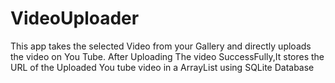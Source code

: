 # VideoUploader
This app takes the selected Video from your Gallery and directly uploads the video on You Tube.
After Uploading The video SuccessFully,It stores the URL of the Uploaded You tube video in a ArrayList using SQLite Database

